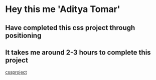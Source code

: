 # Hey this me 'Aditya Tomar'
## Have completed this css project through positioning 
## It takes me around 2-3 hours to complete this project 
[cssproject](https://cssproject-5.netlify.app/)